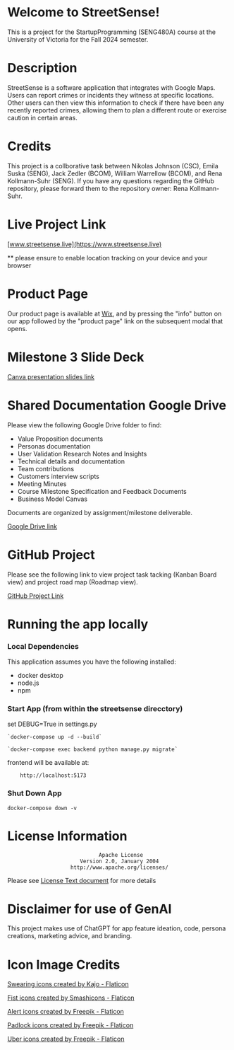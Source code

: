 # Welcome to StreetSense!
This is a project for the StartupProgramming (SENG480A) course at the University of Victoria for the Fall 2024 semester.

# Description
StreetSense is a software application that integrates with Google Maps. Users can report crimes or incidents they witness at specific locations. Other users can then view this information to check if there have been any recently reported crimes, allowing them to plan a different route or exercise caution in certain areas. 

# Credits
This project is a collborative task between Nikolas Johnson (CSC), Emila Suska (SENG), Jack Zedler (BCOM), William Warrellow (BCOM), and Rena Kollmann-Suhr (SENG). If you have any questions regarding the GitHub repository, please forward them to the repository owner: Rena Kollmann-Suhr.

# Live Project Link
[www.streetsense.live](https://www.streetsense.live)

** please ensure to enable location tracking on your device and your browser

# Product Page

Our product page is available at [Wix](https://williamdw6.wixsite.com/streetsense), and by pressing the "info" button on our app followed by the "product page" link on the subsequent modal that opens.

# Milestone 3 Slide Deck
[Canva presentation slides link](https://www.canva.com/design/DAGXtvv-OYY/TmOeM271FtU25H9288DUEw/edit?utm_content=DAGXtvv-OYY&utm_campaign=designshare&utm_medium=link2&utm_source=sharebutton)

# Shared Documentation Google Drive
Please view the following Google Drive folder to find:
- Value Proposition documents
- Personas documentation
- User Validation Research Notes and Insights
- Technical details and documentation 
- Team contributions 
- Customers interview scripts
- Meeting Minutes
- Course Milestone Specification and Feedback Documents
- Business Model Canvas

Documents are organized by assignment/milestone deliverable.

[Google Drive link](https://drive.google.com/drive/folders/1W2iV3MWGx_8mnkRk0J0EOlWDbFJizGsx?usp=sharing_)

# GitHub Project
Please see the following link to view project task tacking (Kanban Board view) and project road map (Roadmap view).

[GitHub Project Link](https://github.com/users/renakollmannsuhr/projects/1/views/1)

# Running the app locally
### Local Dependencies
This application assumes you have the following installed:
- docker desktop
- node.js
- npm

### Start App (from within the streetsense direcctory)

set DEBUG=True in settings.py
    
    `docker-compose up -d --build`
    
    `docker-compose exec backend python manage.py migrate`
    
frontend will be available at: 
    
        http://localhost:5173 

### Shut Down App

    docker-compose down -v

# License Information

                                 Apache License
                           Version 2.0, January 2004
                        http://www.apache.org/licenses/
    
Please see [License Text document](LICENSE) for more details

# Disclaimer for use of GenAI

This project makes use of ChatGPT for app feature ideation, code, persona creations, marketing advice, and branding.

# Icon Image Credits
<a href="https://www.flaticon.com/free-icons/swearing" title="swearing icons">Swearing icons created by Kajo - Flaticon</a>

<a href="" title="fist icons">Fist icons created by Smashicons - Flaticon</a>

<a href="" title="alert icons">Alert icons created by Freepik - Flaticon</a>

<a href="" title="padlock icons">Padlock icons created by Freepik - Flaticon</a>

<a href="https://www.flaticon.com/free-icons/uber" title="uber icons">Uber icons created by Freepik - Flaticon</a>
